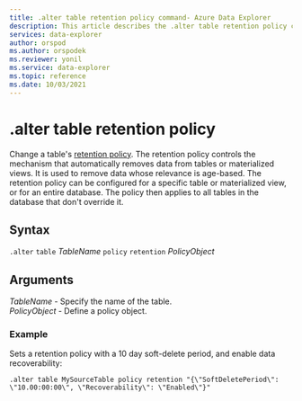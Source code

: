 ```yaml
---
title: .alter table retention policy command- Azure Data Explorer
description: This article describes the .alter table retention policy command in Azure Data Explorer.
services: data-explorer
author: orspod
ms.author: orspodek
ms.reviewer: yonil
ms.service: data-explorer
ms.topic: reference
ms.date: 10/03/2021
---
```

# .alter table retention policy

Change a table's [retention policy](retentionpolicy.md). The retention policy controls the mechanism that automatically removes data from tables or materialized views. It is used to remove data whose relevance is age-based. The retention policy can be configured for a specific table or materialized view, or for an entire database. The policy then applies to all tables in the database that don't override it.

## Syntax

`.alter` `table` *TableName* `policy` `retention` *PolicyObject*

## Arguments

*TableName* - Specify the name of the table.  
*PolicyObject* - Define a policy object.

### Example

Sets a retention policy with a 10 day soft-delete period, and enable data recoverability:

```kusto
.alter table MySourceTable policy retention "{\"SoftDeletePeriod\": \"10.00:00:00\", \"Recoverability\": \"Enabled\"}"
```
